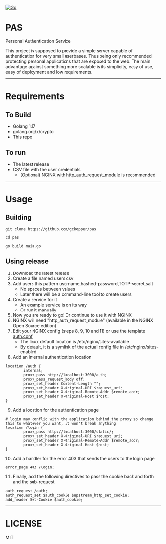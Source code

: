 [![Go](https://github.com/gckopper/pas/actions/workflows/go.yml/badge.svg?branch=lists)](https://github.com/gckopper/pas/actions/workflows/go.yml)
# PAS
Personal Authentication Service

This project is supposed to provide a simple server capable of authentication for very small userbases. Thus being only recommended protecting personal applications that are exposed to the web. The main advantage against something more scalable is its simplicity, easy of use, easy of deployment and low requirements.

---
# Requirements
## To Build
- Golang 1.17
- golang.org/x/crypto
- This repo
## To run
- The latest release
- CSV file with the user credentials
   - (Optional) NGINX with http_auth_request_module is recommended

---
# Usage
## Building
`git clone https://github.com/gckopper/pas` 

`cd pas`

`go build main.go`
## Using release
1. Download the latest release
2. Create a file named users.csv
3. Add users this pattern username,hashed-password,TOTP-secret,salt
   * No spaces between values
   * Later there will be a command-line tool to create users
4. Create a service for it
   * An example service is on its way
   * Or run it manually
5. Now you are ready to go! Or continue to use it with NGINX
6. NGINX will need "http_auth_request_module" (available in the NGINX Open Source edition)
7. Edit your NGINX config (steps 8, 9, 10 and 11) or use the template [auth.conf](https://github.com/gckopper/pas/blob/lists/auth.conf)
   * The linux default location is /etc/nginx/sites-available
   * By default, it is a symlink of the actual config file in /etc/nginx/sites-enabled
8. Add an internal authentication location 
``` 
location /auth {
        internal;
        proxy_pass http://localhost:3000/auth;
        proxy_pass_request_body off;
        proxy_set_header Content-Length "";
        proxy_set_header X-Original-URI $request_uri;
        proxy_set_header X-Original-Remote-Addr $remote_addr;
        proxy_set_header X-Original-Host $host;
}
```
9. Add a location for the authentication page
```
# login may conflic with the application behind the proxy so change this to whatever you want, it won't break anything
location /login {
        proxy_pass http://localhost:3000/static/;
        proxy_set_header X-Original-URI $request_uri;
        proxy_set_header X-Original-Remote-Addr $remote_addr;
        proxy_set_header X-Original-Host $host;
}
```
10. Add a handler for the error 403 that sends the users to the login page
```
error_page 403 /login;
```
11. Finally, add the following directives to pass the cookie back and forth and the sub-request
```
auth_request /auth;
auth_request_set $auth_cookie $upstream_http_set_cookie;
add_header Set-Cookie $auth_cookie;
```

---
# LICENSE
MIT
